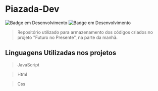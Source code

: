 # Piazada-Dev

![Badge em Desenvolvimento](http://img.shields.io/badge/Status-Em%20Desenvolvimento-green)
![Badge em Desenvolvimento](https://img.shields.io/badge/Membros-2-informational)

> Repositório utilizado para armazenamento dos códigos criados no projeto "Futuro no Presente", na parte da manhã.

## Linguagens Utilizadas nos projetos

>JavaScript

>Html

>Css
